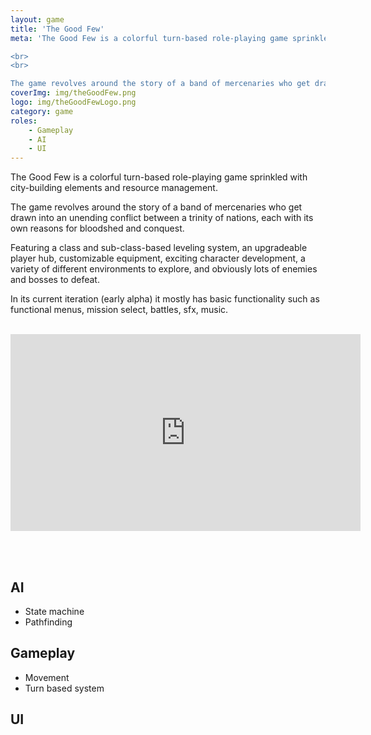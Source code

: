 ```yaml
---
layout: game
title: 'The Good Few'
meta: 'The Good Few is a colorful turn-based role-playing game sprinkled with city-building elements and resource management.

<br>
<br>

The game revolves around the story of a band of mercenaries who get drawn into an unending conflict between a trinity of nations, each with its own reasons for bloodshed and conquest.'
coverImg: img/theGoodFew.png
logo: img/theGoodFewLogo.png
category: game
roles:
    - Gameplay
    - AI
    - UI
---
```


The Good Few is a colorful turn-based role-playing game sprinkled with city-building elements and resource management.

The game revolves around the story of a band of mercenaries who get drawn into an unending conflict between a trinity of nations, each with its own reasons for bloodshed and conquest.

Featuring a class and sub-class-based leveling system, an upgradeable player hub, customizable equipment, exciting character development, a variety of different environments to explore, and obviously lots of enemies and bosses to defeat.

In its current iteration (early alpha) it mostly has basic functionality such as functional menus, mission select, battles, sfx, music. 

<br>

<center>
<iframe width="560" height="315" src="https://www.youtube.com/embed/674sdlZJsLI?rel=0" frameborder="0" allow="autoplay; encrypted-media" allowfullscreen></iframe>
</center>

<br> <br>

## AI

* State machine
* Pathfinding

## Gameplay

* Movement
* Turn based system

## UI

